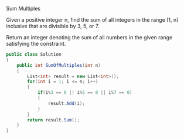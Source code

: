 Sum Multiples

Given a positive integer n, find the sum of all integers in the range [1, n] inclusive that are divisible by 3, 5, or 7.

Return an integer denoting the sum of all numbers in the given range satisfying the constraint.

```csharp
public class Solution
{
    public int SumOfMultiples(int n)
    {
        List<int> result = new List<int>();
        for(int i = 1; i <= n; i++)
        {
            if(i%3 == 0 || i%5 == 0 || i%7 == 0)
            {
                result.Add(i);
            }
        }
        return result.Sum();
    }
}
